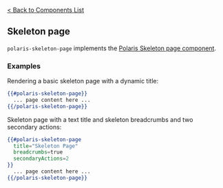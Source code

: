 [< Back to Components List](../README.md#components)

## Skeleton page

`polaris-skeleton-page` implements the [Polaris Skeleton page component](https://polaris.shopify.com/components/feedback-indicators/skeleton-page).

### Examples

Rendering a basic skeleton page with a dynamic title:

```hbs
{{#polaris-skeleton-page}}
  ... page content here ...
{{/polaris-skeleton-page}}
```

Skeleton page with a text title and skeleton breadcrumbs and two secondary actions:

```hbs
{{#polaris-skeleton-page
  title="Skeleton Page"
  breadcrumbs=true
  secondaryActions=2
}}
  ... page content here ...
{{/polaris-skeleton-page}}
```
